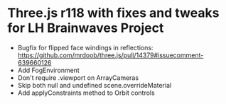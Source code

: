 # Three.js r118 with fixes and tweaks for LH Brainwaves Project
- Bugfix for flipped face windings in reflections: https://github.com/mrdoob/three.js/pull/14379#issuecomment-639660126
- Add FogEnvironment
- Don't require .viewport on ArrayCameras
- Skip both null and undefined scene.overrideMaterial
- Add applyConstraints method to Orbit controls